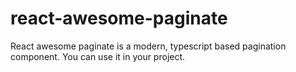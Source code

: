 # react-awesome-paginate
React awesome paginate is a modern, typescript based pagination component. You can use it in your project.
